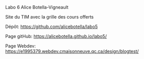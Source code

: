Labo 6
Alice Botella-Vigneault

Site du TIM avec la grille des cours offerts

Dépôt: https://github.com/alicebotella/labo5

Page gitHub: https://alicebotella.github.io/labo5/

Page Webdev: https://e1995379.webdev.cmaisonneuve.qc.ca/design/blogtest/
